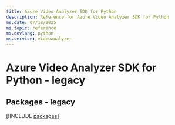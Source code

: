 ```yaml
---
title: Azure Video Analyzer SDK for Python
description: Reference for Azure Video Analyzer SDK for Python
ms.date: 07/18/2025
ms.topic: reference
ms.devlang: python
ms.service: videoanalyzer
---
```

# Azure Video Analyzer SDK for Python - legacy
## Packages - legacy
[!INCLUDE [packages](video-analyzer-index.md)]